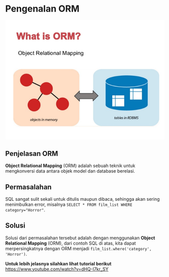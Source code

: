 # Pengenalan ORM
![pengenalan-orm.jpg](pengenalan-orm.jpg)

## Penjelasan ORM

**Object Relational Mapping** (ORM) adalah sebuah teknik untuk mengkonversi data antara objek model dan database berelasi.

## Permasalahan

SQL sangat sulit sekali untuk ditulis maupun dibaca, sehingga akan sering menimbulkan error, misalnya `SELECT * FROM film_list WHERE category="Horror"`.

## Solusi

Solusi dari permasalahan tersebut adalah dengan menggunakan **Object Relational Mapping** (ORM), dari contoh SQL di atas, kita dapat merpersingkatnya dengan ORM menjadi `film_list.where('category', 'Horror')`.

**Untuk lebih jelasnya silahkan lihat tutorial berikut** https://www.youtube.com/watch?v=dHQ-I7kr_SY